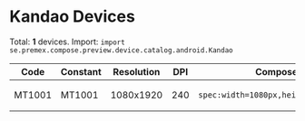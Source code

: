 # Kandao Devices

Total: **1** devices. Import: `import se.premex.compose.preview.device.catalog.android.Kandao`

| Code | Constant | Resolution | DPI | Compose Spec | Preview Usage |
|------|----------|------------|-----|-------------|---------------|
| MT1001 | MT1001 | 1080x1920 | 240 | `spec:width=1080px,height=1920px,dpi=240` | `@Preview(device = Kandao.MT1001)` |

<!-- Generated automatically. Do not edit manually. -->
